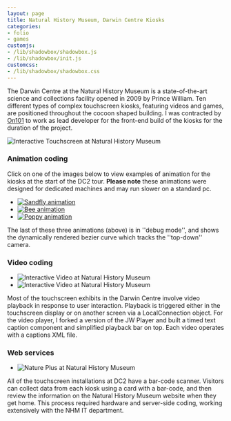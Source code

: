 ```yaml
---
layout: page
title: Natural History Museum, Darwin Centre Kiosks
categories:
- folio
- games
customjs:
- /lib/shadowbox/shadowbox.js
- /lib/shadowbox/init.js
customcss:
- /lib/shadowbox/shadowbox.css
---
```


The Darwin Centre at the Natural History Museum is a state-of-the-art science and collections facility opened in 2009 by Prince William. Ten different types of complex touchscreen kiosks, featuring videos and games, are positioned throughout the cocoon shaped building. I was contracted by <a href="http://www.on101.co.uk/" title="On101" target="blank">On101</a> to work as lead developer for the front-end build of the kiosks for the duration of the project.

<div class="image-wrapper with-border">
  <img src="{{ site.baseurl }}/images/folio-media/nhm/nhm_POLTabletop_Large.jpg" alt="Interactive Touchscreen at Natural History Museum" />
</div>

<div id="folio-content">

  <div class="folio-line-divider"></div>
  <h3>Animation coding</h3>
  <p>Click on one of the images below to view examples of animation for the kiosks at the start of the DC2 tour. <b>Please note</b> these animations were designed for dedicated machines and may run slower on a standard pc.</p>

  <div class="folio-links">
    <ul>
      <li>
        <a href="{{ site.baseurl }}/images/folio-media/SimplePreloader.swf?loadTarget={{ site.baseurl }}/images/folio-media/nhm/intro_Sandfly/IntroTableSandfly.swf?rootPath={{ site.baseurl }}/images/folio-media/nhm/intro_Sandfly/" rel="shadowbox;height=600;width=800" title="Natural History Museum DC2 Sandfly">
          <img src="{{ site.baseurl }}/images/folio-media/nhm/nhm_thumbSandfly.png" alt="Sandfly animation" />
        </a>
      </li>
      <li>
        <a href="{{ site.baseurl }}/images/folio-media/SimplePreloader.swf?loadTarget={{ site.baseurl }}/images/folio-media/nhm/intro_Bee/IntroTableBee.swf?rootPath={{ site.baseurl }}/images/folio-media/nhm/intro_Bee/" rel="shadowbox;height=600;width=800" title="Natural History Museum DC2 Bee">
          <img src="{{ site.baseurl }}/images/folio-media/nhm/nhm_thumbBee.png" alt="Bee animation" />
        </a>
      </li>
      <li>
        <a href="{{ site.baseurl }}/images/folio-media/SimplePreloader.swf?loadTarget={{ site.baseurl }}/images/folio-media/nhm/intro_Poppy/IntroTablePoppy.swf?rootPath={{ site.baseurl }}/images/folio-media/nhm/intro_Poppy/" rel="shadowbox;height=600;width=800" title="Natural History Museum DC2 Poppy">
          <img src="{{ site.baseurl }}/images/folio-media/nhm/nhm_thumbPoppy.png" alt="Poppy animation" />
        </a>
      </li>
    </ul>
    <div class="clearfix"></div>
  </div>

  <p>The last of these three animations (above) is in ''debug mode'', and shows the dynamically rendered bezier curve which tracks the ''top-down'' camera.</p>

  <div class="folio-line-divider"></div>

  <h3>Video coding</h3>
  <div class="folio-images">
    <ul>
      <li>
        <img src="{{ site.baseurl }}/images/folio-media/nhm/nhm_POLVideo.jpg" alt="Interactive Video at Natural History Museum" />
      </li>
      <li>
        <img src="{{ site.baseurl }}/images/folio-media/nhm/nhm_Batch2Video.jpg" alt="Interactive Video at Natural History Museum" />
      </li>
    </ul>
    <div class="clearfix"></div>
  </div>

  <p>Most of the touchscreen exhibits in the Darwin Centre involve video playback in response to user interaction. Playback is triggered either in the touchscreen display or on another screen via a LocalConnection object. For the video player, I forked a version of the JW Player and built a timed text caption component and simplified playback bar on top. Each video operates with a captions XML file.</p>

  <div class="folio-line-divider"></div>

  <h3>Web services</h3>
  <div class="folio-images">
    <ul>
      <li>
        <img src="{{ site.baseurl }}/images/folio-media/nhm/nhm_NPScan.jpg" alt="Nature Plus at Natural History Museum" />
      </li>
    </ul>
    <div class="clearfix"></div>
  </div>

  <p>All of the touchscreen installations at DC2 have a bar-code scanner. Visitors can collect data from each kiosk using a card with a bar-code, and then review the information on the Natural History Museum website when they get home. This process required hardware and server-side coding, working extensively with the NHM IT department.</p>

</div>
